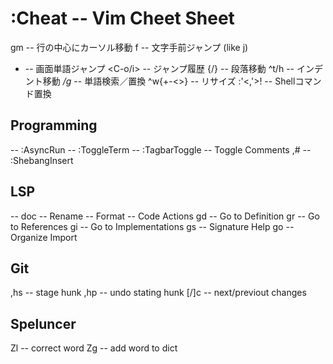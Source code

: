 :Cheat -- Vim Cheet Sheet
==========================
gm -- 行の中心にカーソル移動
f -- 文字手前ジャンプ (like j)
- -- 画面単語ジャンプ
<C-o/i> -- ジャンプ履歴
{/} -- 段落移動
^t/h -- インデント移動
*/g* -- 単語検索／置換
^w{+-<>} -- リサイズ
:'<,'>! -- Shellコマンド置換

## Programming
<F5> -- :AsyncRun
<F7> -- :ToggleTerm
<F8> -- :TagbarToggle
<C-k> -- Toggle Comments
,# -- :ShebangInsert

## LSP
<F1> -- doc
<F2> -- Rename
<F3> -- Format
<F4> -- Code Actions
gd -- Go to Definition
gr -- Go to References
gi -- Go to Implementations
gs -- Signature Help
go -- Organize Import

## Git
,hs -- stage hunk
,hp -- undo stating hunk
[/]c -- next/previout changes

## Speluncer
Zl -- correct word
Zg -- add word to dict
